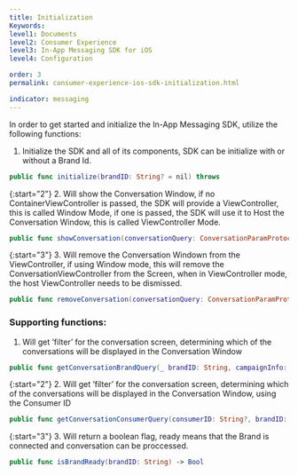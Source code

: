 ```yaml
---
title: Initialization
Keywords:
level1: Documents
level2: Consumer Experience
level3: In-App Messaging SDK for iOS
level4: Configuration

order: 3
permalink: consumer-experience-ios-sdk-initialization.html

indicator: messaging
---
```


In order to get started and initialize the In-App Messaging SDK, utilize the following functions:

1. Initialize the SDK and all of its components, SDK can be initialize with or without a Brand Id.

```swift
public func initialize(brandID: String? = nil) throws
```

{:start="2"}
2. Will show the Conversation Window, if no ContainerViewController is passed, the SDK will provide a ViewController, this is called Window Mode, if one is passed, the SDK will use it to Host the Conversation Window, this is called ViewController Mode.

```swift
public func showConversation(conversationQuery: ConversationParamProtocol, authenticationCode: String? = nil, containerViewController: UIViewController? = nil)
```

{:start="3"}
3. Will remove the Conversation Windown from the ViewController, if using Window mode, this will remove the ConversationViewController from the Screen, when in ViewController mode, the host ViewController needs to be dismissed.

```swift
public func removeConversation(conversationQuery: ConversationParamProtocol)
```

### Supporting functions:

1. Will get ’filter’ for the conversation screen, determining which of the conversations will be displayed in the Conversation Window

```swift
public func getConversationBrandQuery(_ brandID: String, campaignInfo: LPCampaignInfo? = nil) -> ConversationParamProtocol
```

{:start="2"}
2. Will get ’filter’ for the conversation screen, determining which of the conversations will be displayed in the Conversation Window, using the Consumer ID

```swift
public func getConversationConsumerQuery(consumerID: String?, brandID: String, agentToken: String) -> ConversationParamProtocol
```

{:start="3"}
3. Will return a boolean flag, ready means that the Brand is connected and conversation can be proccessed.

```swift
public func isBrandReady(brandID: String) -> Bool
```
